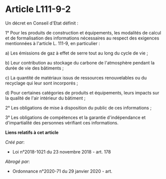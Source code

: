 # Article L111-9-2

Un décret en Conseil d'Etat définit :

1° Pour les produits de construction et équipements, les modalités de calcul et de formalisation des informations nécessaires
au respect des exigences mentionnées à l'article L. 111-9, en particulier :

a) Les émissions de gaz à effet de serre tout au long du cycle de vie ;

b) Leur contribution au stockage du carbone de l'atmosphère pendant la durée de vie des bâtiments ;

c) La quantité de matériaux issus de ressources renouvelables ou du recyclage qui leur sont incorporés ;

d) Pour certaines catégories de produits et équipements, leurs impacts sur la qualité de l'air intérieur du bâtiment ;

2° Les obligations de mise à disposition du public de ces informations ;

3° Les obligations de compétences et la garantie d'indépendance et d'impartialité des personnes vérifiant ces informations.

**Liens relatifs à cet article**

_Créé par_:

  - Loi n°2018-1021 du 23 novembre 2018 - art. 178

_Abrogé par_:

  - Ordonnance n°2020-71 du 29 janvier 2020 - art.
